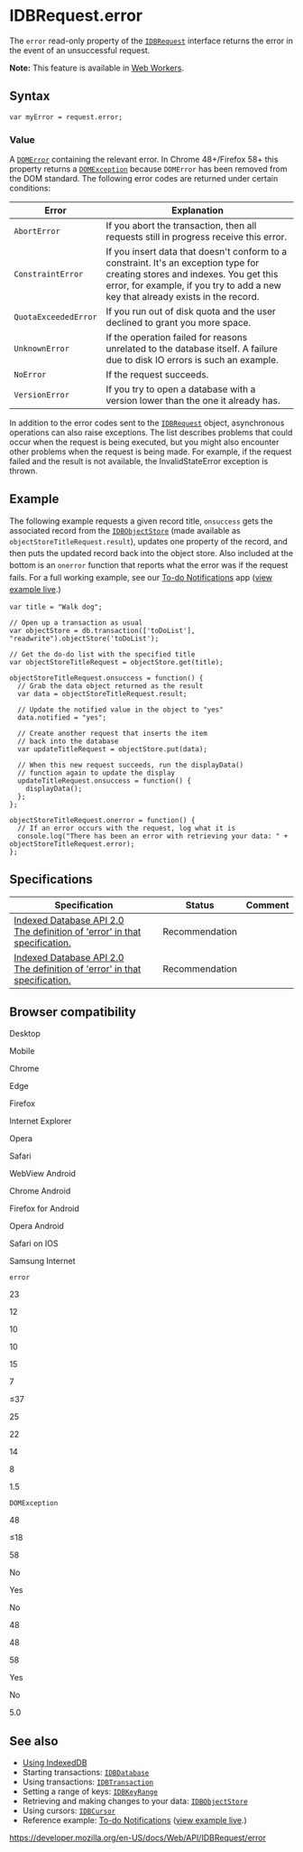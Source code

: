# IDBRequest.error

The `error` read-only property of the [`IDBRequest`](../idbrequest) interface returns the error in the event of an unsuccessful request.

**Note:** This feature is available in [Web Workers](../web_workers_api).

## Syntax

    var myError = request.error;

### Value

A [`DOMError`](../domerror) containing the relevant error. In Chrome 48+/Firefox 58+ this property returns a [`DOMException`](../domexception) because `DOMError` has been removed from the DOM standard. The following error codes are returned under certain conditions:

<table><thead><tr class="header"><th>Error</th><th>Explanation</th></tr></thead><tbody><tr class="odd"><td><code>AbortError</code></td><td>If you abort the transaction, then all requests still in progress receive this error.</td></tr><tr class="even"><td><code>ConstraintError</code></td><td>If you insert data that doesn't conform to a constraint. It's an exception type for creating stores and indexes. You get this error, for example, if you try to add a new key that already exists in the record.</td></tr><tr class="odd"><td><code>QuotaExceededError</code></td><td>If you run out of disk quota and the user declined to grant you more space.</td></tr><tr class="even"><td><code>UnknownError</code></td><td>If the operation failed for reasons unrelated to the database itself. A failure due to disk IO errors is such an example.</td></tr><tr class="odd"><td><code>NoError</code></td><td>If the request succeeds.</td></tr><tr class="even"><td><code>VersionError</code></td><td>If you try to open a database with a version lower than the one it already has.</td></tr></tbody></table>

In addition to the error codes sent to the [`IDBRequest`](../idbrequest) object, asynchronous operations can also raise exceptions. The list describes problems that could occur when the request is being executed, but you might also encounter other problems when the request is being made. For example, if the request failed and the result is not available, the InvalidStateError exception is thrown.

## Example

The following example requests a given record title, `onsuccess` gets the associated record from the [`IDBObjectStore`](../idbobjectstore) (made available as `objectStoreTitleRequest.result`<span style="line-height: 1.5;">), updates one property of the record, and then puts the updated record back into the object store. Also included at the bottom is an `onerror` function that reports what the error was if the request fails. For a full working example, see our </span>[To-do Notifications](https://github.com/mdn/to-do-notifications/)<span style="line-height: 1.5;"> app (</span>[view example live](https://mdn.github.io/to-do-notifications/)<span style="line-height: 1.5;">.)</span>

    var title = "Walk dog";

    // Open up a transaction as usual
    var objectStore = db.transaction(['toDoList'], "readwrite").objectStore('toDoList');

    // Get the do-do list with the specified title
    var objectStoreTitleRequest = objectStore.get(title);

    objectStoreTitleRequest.onsuccess = function() {
      // Grab the data object returned as the result
      var data = objectStoreTitleRequest.result;

      // Update the notified value in the object to "yes"
      data.notified = "yes";

      // Create another request that inserts the item
      // back into the database
      var updateTitleRequest = objectStore.put(data);

      // When this new request succeeds, run the displayData()
      // function again to update the display
      updateTitleRequest.onsuccess = function() {
        displayData();
      };
    };

    objectStoreTitleRequest.onerror = function() {
      // If an error occurs with the request, log what it is
      console.log("There has been an error with retrieving your data: " + objectStoreTitleRequest.error);
    };

## Specifications

<table><thead><tr class="header"><th>Specification</th><th>Status</th><th>Comment</th></tr></thead><tbody><tr class="odd"><td><a href="https://www.w3.org/TR/IndexedDB/#dom-idbrequest-error">Indexed Database API 2.0<br />
<span class="small">The definition of 'error' in that specification.</span></a></td><td><span class="spec-rec">Recommendation</span></td><td></td></tr><tr class="even"><td><a href="https://www.w3.org/TR/IndexedDB/#dom-idbrequest-error">Indexed Database API 2.0<br />
<span class="small">The definition of 'error' in that specification.</span></a></td><td><span class="spec-rec">Recommendation</span></td><td></td></tr></tbody></table>

## Browser compatibility

Desktop

Mobile

Chrome

Edge

Firefox

Internet Explorer

Opera

Safari

WebView Android

Chrome Android

Firefox for Android

Opera Android

Safari on IOS

Samsung Internet

`error`

23

12

10

10

15

7

≤37

25

22

14

8

1.5

`DOMException`

48

≤18

58

No

Yes

No

48

48

58

Yes

No

5.0

## See also

- [Using IndexedDB](../indexeddb_api/using_indexeddb)
- Starting transactions: [`IDBDatabase`](../idbdatabase)
- Using transactions: [`IDBTransaction`](../idbtransaction)
- Setting a range of keys: [`IDBKeyRange`](../idbkeyrange)
- Retrieving and making changes to your data: [`IDBObjectStore`](../idbobjectstore)
- Using cursors: [`IDBCursor`](../idbcursor)
- Reference example: [To-do Notifications](https://github.com/mdn/to-do-notifications/tree/gh-pages) ([view example live](https://mdn.github.io/to-do-notifications/).)

<a href="https://developer.mozilla.org/en-US/docs/Web/API/IDBRequest/error" class="_attribution-link">https://developer.mozilla.org/en-US/docs/Web/API/IDBRequest/error</a>
